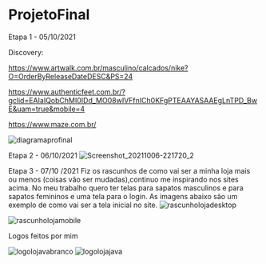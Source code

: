 # ProjetoFinal
Etapa 1 - 05/10/2021

Discovery: 

https://www.artwalk.com.br/masculino/calcados/nike?O=OrderByReleaseDateDESC&PS=24

https://www.authenticfeet.com.br/?gclid=EAIaIQobChMI0IDd_MO08wIVFfnICh0KFgPTEAAYASAAEgLnTPD_BwE&uam=true&mobile=4

https://www.maze.com.br/

![diagramaprofinal](https://user-images.githubusercontent.com/89934051/136238071-a6690989-e1b1-4004-aba5-7524ade56be3.jpg)


Etapa 2 - 06/10/2021
![Screenshot_20211006-221720_2](https://user-images.githubusercontent.com/89934051/136305867-cd193309-f92d-4bd5-8003-8f0ef14e678b.png)



Etapa 3 - 07/10 /2021
Fiz os rascunhos de como vai ser a minha loja mais ou menos (coisas vão ser mudadas),continuo me inspirando nos sites acima.
No meu trabalho quero ter telas para sapatos masculinos e para sapatos femininos e uma tela para o login.
As imagens abaixo são um exemplo de como vai ser a tela inicial no  site.
![rascunholojadesktop](https://user-images.githubusercontent.com/89934051/137380040-d4fb2282-fb9e-416e-8755-11fafe448c1c.jpg)

![rascunholojamobile](https://user-images.githubusercontent.com/89934051/137380054-ce82f7ec-06d5-435f-aac6-aecbdc5c88d3.jpg)


Logos feitos por mim

![logolojavabranco](https://user-images.githubusercontent.com/89934051/137401019-e19eb069-5290-4526-8b94-6976f482f7bc.jpg)
![logolojajava](https://user-images.githubusercontent.com/89934051/137401023-1f226e5c-bdbd-4eca-b262-8bf3fcc772d1.jpg)
